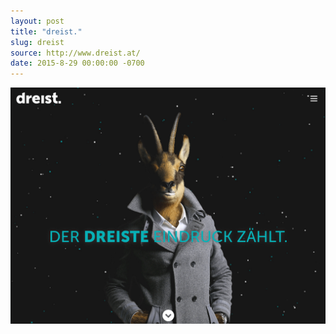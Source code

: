 ```yaml
---
layout: post
title: "dreist."
slug: dreist
source: http://www.dreist.at/
date: 2015-8-29 00:00:00 -0700
---
```


<img src="/screenshots/dreist.jpg">

